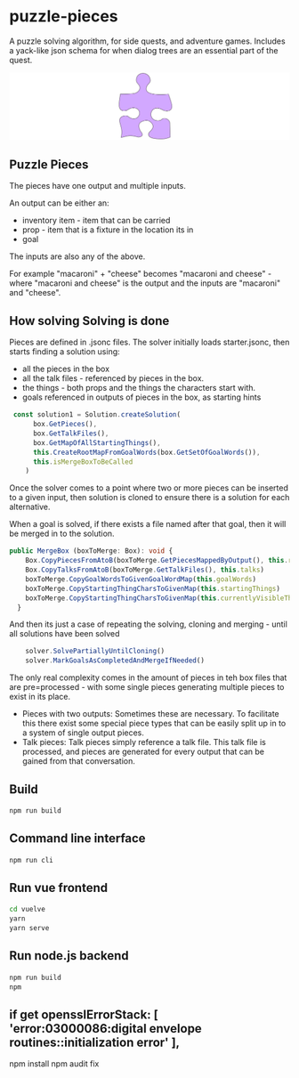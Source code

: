 
# puzzle-pieces

A puzzle solving algorithm, for side quests, and adventure games. Includes a yack-like json schema for when dialog trees are an essential part of the quest.

![Alternate text](piece.svg)

## Puzzle Pieces

The pieces have one output and multiple inputs.

An output can be either an:

- inventory item - item that can be carried
- prop - item that is a fixture in the location its in
- goal

The inputs are also any of the above.

For example "macaroni" + "cheese" becomes "macaroni and cheese" - where "macaroni and cheese" is the output and the inputs are "macaroni" and "cheese".

## How solving Solving is done

Pieces are defined in .jsonc files.
The solver initially loads starter.jsonc,
then starts finding a solution using:

- all the pieces in the box
- all the talk files - referenced by pieces in the box.
- the things - both props and the things the characters start with.
- goals referenced in outputs of pieces in the box, as starting hints

``` typescript
 const solution1 = Solution.createSolution(
      box.GetPieces(),
      box.GetTalkFiles(),
      box.GetMapOfAllStartingThings(),
      this.CreateRootMapFromGoalWords(box.GetSetOfGoalWords()),
      this.isMergeBoxToBeCalled
    )
```

Once the solver comes to a point where two or more pieces can be inserted to a given input, then solution is cloned to ensure there is a solution for each alternative.

When a goal is solved, if there exists a file named after that goal, then it will be merged in to the solution.

``` typescript
public MergeBox (boxToMerge: Box): void {
    Box.CopyPiecesFromAtoB(boxToMerge.GetPiecesMappedByOutput(), this.remainingPieces)
    Box.CopyTalksFromAtoB(boxToMerge.GetTalkFiles(), this.talks)
    boxToMerge.CopyGoalWordsToGivenGoalWordMap(this.goalWords)
    boxToMerge.CopyStartingThingCharsToGivenMap(this.startingThings)
    boxToMerge.CopyStartingThingCharsToGivenMap(this.currentlyVisibleThings)
  }
```

And then its just a case of repeating the solving, cloning and merging - until all solutions have been solved

``` typescript
    solver.SolvePartiallyUntilCloning()
    solver.MarkGoalsAsCompletedAndMergeIfNeeded()
```

The only real complexity comes in the amount of pieces in teh box files that are pre=processed - with some single pieces generating multiple pieces to exist in its place.

- Pieces with two outputs: Sometimes these are necessary. To facilitate this there exist some special piece types that can be easily split up in to a system of single output pieces.
- Talk pieces: Talk pieces simply reference a talk file. This talk file is processed, and pieces are generated for every output that can be gained from that conversation.

## Build

```sh
npm run build
```

## Command line interface

```sh
npm run cli
```

## Run vue frontend

```sh
cd vuelve
yarn
yarn serve
```

## Run node.js backend

```sh
npm run build
npm
```

## if get   opensslErrorStack: [ 'error:03000086:digital envelope routines::initialization error' ],

npm install
npm audit fix
